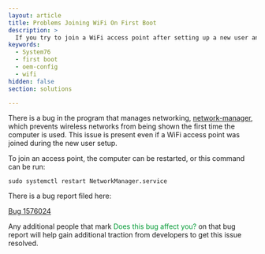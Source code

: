 ```yaml
---
layout: article
title: Problems Joining WiFi On First Boot
description: >
  If you try to join a WiFi access point after setting up a new user and then logging into the computer, the WiFi network will show "device not ready" instead of access points. Here is the solution to this problem.
keywords:
  - System76
  - first boot
  - oem-config
  - wifi
hidden: false
section: solutions

---
```


There is a bug in the program that manages networking, <u>network-manager</u>, which prevents wireless networks from being shown the first time the computer is used. This issue is present even if a WiFi access point was joined during the new user setup.

To join an access point, the computer can be restarted, or this command can be run:

```
sudo systemctl restart NetworkManager.service
```

There is a bug report filed here:

[Bug 1576024](https://bugs.launchpad.net/ubuntu/+source/network-manager/+bug/1576024)

Any additional people that mark <span style="color: #093;">Does this bug affect you?</span> on that bug report will help gain additional traction from developers to get this issue resolved.
